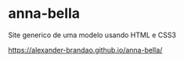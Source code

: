 # anna-bella
Site generico de uma modelo usando HTML e CSS3

https://alexander-brandao.github.io/anna-bella/
#
